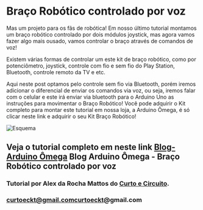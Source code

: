 # Braço Robótico controlado por voz

Mas um projeto para os fãs de robótica! Em nosso último tutorial montamos um braço robótico controlado por dois módulos joystick, mas agora vamos fazer algo mais ousado, vamos controlar o braço através de comandos de voz!

Existem várias formas de controlar um este kit de braço robótico, como por potenciômetro, joystick, controle com fio e sem fio do Play Station, Bluetooth, controle remoto da TV e etc.

Aqui neste post optamos pelo controle sem fio via Bluetooth, porém iremos adicionar o diferencial de enviar os comandos via voz, ou seja, iremos falar com o celular e este irá enviar via bluetooth para o Arduino Uno as instruções para movimentar o Braço Robótico! Você pode adquirir o Kit completo para montar este tutorial em nossa loja, a Arduino Ômega, é só clicar neste link e adquirir o seu Kit Braço Robótico!

![Esquema](https://lh4.googleusercontent.com/whRNlrJr0zfd58k9vBm7DGWOjiiYxRcG8tb5Kz8RR6plVxuu4DojpQPmGl2Zd9f6uQrIw16YhrnSdAEay5_-X8CKbptsBSSLxr9-kJ_zA5oUC9T-Jb503CtVkAoyjpx3j5XNGYs)

## Veja o tutorial completo em neste link [Blog-Arduino Ômega](https://blog.arduinoomega.com/braco-robotico-controlado-por-voz/) Blog Arduino Ômega - Braço Robótico controlado por voz

### Tutorial por Alex da Rocha Mattos do <a href="https://www.instagram.com/curtoecircuito/"> Curto e Circuito</a>.
### curtoeckt@gmail.comcurtoeckt@gmail.com
